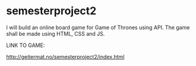 # semesterproject2
I will build an online board game for Game of Thrones using API. The game shall be made using HTML, CSS and JS. 


LINK TO GAME:

http://geitermat.no/semesterproject2/index.html
